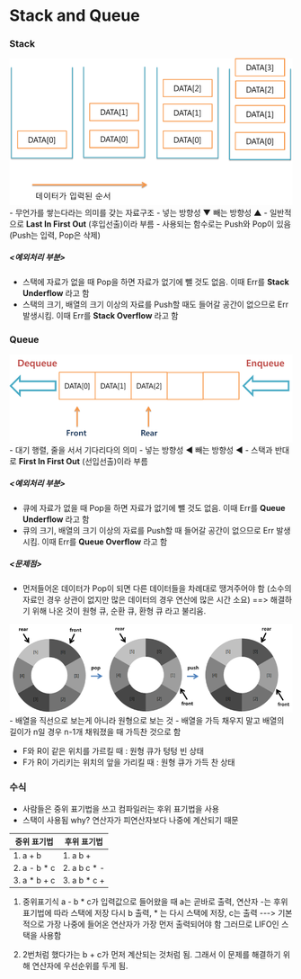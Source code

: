 Stack and Queue
===============

### Stack

![](stack2.png) - 무언가를 쌓는다라는 의미를 갖는 자료구조 - 넣는 방향성 ▼ 빼는 방향성 ▲ - 일반적으로 **Last In First Out** (후입선출)이라 부름 - 사용되는 함수로는 Push와 Pop이 있음 (Push는 입력, Pop은 삭제)

##### <예외처리 부분>

-	스택에 자료가 없을 때 Pop을 하면 자료가 없기에 뺄 것도 없음. 이때 Err를 **Stack Underflow** 라고 함
-	스택의 크기, 배열의 크기 이상의 자료를 Push할 때도 들어갈 공간이 없으므로 Err 발생시킴. 이때 Err를 **Stack Overflow** 라고 함

### Queue

![](queue2.png) - 대기 행렬, 줄을 서서 기다리다의 의미 - 넣는 방향성 ◀ 빼는 방향성 ◀ - 스택과 반대로 **First In First Out** (선입선출)이라 부름

##### <예외처리 부분>

-	큐에 자료가 없을 때 Pop을 하면 자료가 없기에 뺄 것도 없음. 이때 Err를 **Queue Underflow** 라고 함
-	큐의 크기, 배열의 크기 이상의 자료를 Push할 때 들어갈 공간이 없으므로 Err 발생시킴. 이때 Err를 **Queue Overflow** 라고 함

##### <문제점>

-	먼저들어온 데이터가 Pop이 되면 다른 데이터들을 차례대로 땡겨주어야 함 (소수의 자료인 경우 상관이 없지만 많은 데이터의 경우 연산에 많은 시간 소요) ==> 해결하기 위해 나온 것이 원형 큐, 순환 큐, 환형 큐 라고 불리움.

![](circular_queue_.png) - 배열을 직선으로 보는게 아니라 원형으로 보는 것 - 배열을 가득 채우지 말고 배열의 길이가 n일 경우 n-1개 채워졌을 때 가득찬 것으로 함

-	F와 R이 같은 위치를 가르킬 때 : 원형 큐가 텅텅 빈 상태
-	F가 R이 가리키는 위치의 앞을 가리킬 때 : 원형 큐가 가득 찬 상태  

### 수식

-	사람들은 중위 표기법을 쓰고 컴파일러는 후위 표기법을 사용
-	스택이 사용됨 why? 연산자가 피연산자보다 나중에 계산되기 때문

| 중위 표기법  | 후위 표기법  |
|--------------|--------------|
| 1. a + b     | 1. a b +     |
| 2. a - b * c | 2. a b c * - |
| 3. a * b + c | 3. a b * c + |

1.	중위표기식 a - b * c가 입력값으로 들어왔을 때 a는 곧바로 출력, 연산자 -는 후위 표기법에 따라 스택에 저장 다시 b 출력, * 는 다시 스택에 저장, c는 출력 ---> 기본적으로 가장 나중에 들어온 연산자가 가장 먼저 출력되어야 함 그러므로 LIFO인 스택을 사용함

2.	2번처럼 했다가는 b + c가 먼저 계산되는 것처럼 됨. 그래서 이 문제를 해결하기 위해 연산자에 우선순위를 두게 됨.
